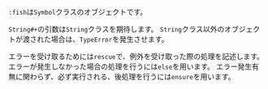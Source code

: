 `:fish`は`Symbol`クラスのオブジェクトです。

`String#+`の引数は`String`クラスを期待します。
`String`クラス以外のオブジェクトが渡された場合は、`TypeError`を発生させます。

エラーを受け取るためには`rescue`で、例外を受け取った際の処理を記述します。
エラーが発生しなかった場合の処理を行うには`else`を用います。
エラー発生有無に関わらず、必ず実行される、後処理を行うには`ensure`を用います。
